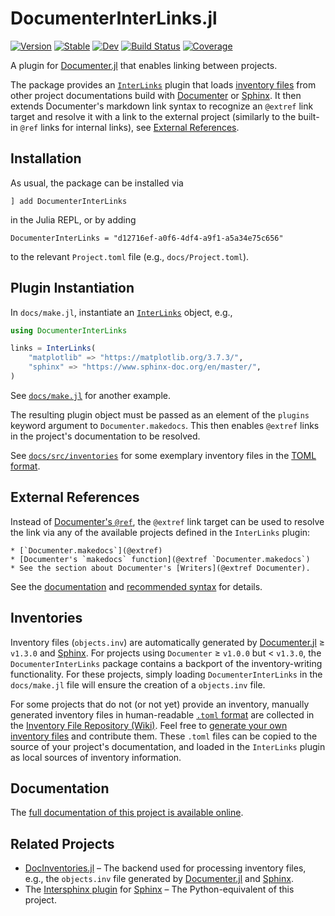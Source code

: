 # DocumenterInterLinks.jl

[![Version](https://juliahub.com/docs/DocumenterInterLinks/version.svg)](https://juliahub.com/ui/Packages/General/DocumenterInterLinks)
[![Stable](https://img.shields.io/badge/docs-stable-blue.svg)](https://juliadocs.org/DocumenterInterLinks.jl/)
[![Dev](https://img.shields.io/badge/docs-dev-blue.svg)](https://juliadocs.org/DocumenterInterLinks.jl/dev)
[![Build Status](https://github.com/JuliaDocs/DocumenterInterLinks.jl/workflows/CI/badge.svg)](https://github.com/JuliaDocs/DocumenterInterLinks.jl/actions)
[![Coverage](https://codecov.io/gh/JuliaDocs/DocumenterInterLinks.jl/branch/master/graph/badge.svg)](https://codecov.io/gh/JuliaDocs/DocumenterInterLinks.jl)

A plugin for [Documenter.jl](https://documenter.juliadocs.org/) that enables linking between projects.

The package provides an [`InterLinks`](https://juliadocs.org/DocumenterInterLinks.jl/stable/internals/#DocumenterInterLinks.InterLinks) plugin that loads [inventory files](#inventories) from other project documentations build with [Documenter](https://documenter.juliadocs.org/) or [Sphinx](https://www.sphinx-doc.org/en/master/). It then extends Documenter's markdown link syntax to recognize an `@extref` link target and resolve it with a link to the external project (similarly to the built-in `@ref` links for internal links), see [External References](#external-references).


## Installation

As usual, the package can be installed via

```
] add DocumenterInterLinks
```

in the Julia REPL, or by adding

```
DocumenterInterLinks = "d12716ef-a0f6-4df4-a9f1-a5a34e75c656"
```

to the relevant `Project.toml` file (e.g., `docs/Project.toml`).


## Plugin Instantiation

In `docs/make.jl`, instantiate an [`InterLinks`](https://juliadocs.org/DocumenterInterLinks.jl/stable/internals/#DocumenterInterLinks.InterLinks) object, e.g.,

```julia
using DocumenterInterLinks

links = InterLinks(
    "matplotlib" => "https://matplotlib.org/3.7.3/",
    "sphinx" => "https://www.sphinx-doc.org/en/master/",
)
```

See [`docs/make.jl`](https://github.com/JuliaDocs/DocumenterInterLinks.jl/blob/master/docs/make.jl#L11) for another example.

The resulting plugin object must be passed as an element of the `plugins` keyword argument to `Documenter.makedocs`. This then enables `@extref` links in the project's documentation to be resolved.

See [`docs/src/inventories`](https://github.com/JuliaDocs/DocumenterInterLinks.jl/tree/master/docs/src/inventories) for some exemplary inventory files in the [TOML format](https://juliadocs.org/DocInventories.jl/stable/formats/#TOML-Format).


## External References

Instead of [Documenter's `@ref`](https://documenter.juliadocs.org/stable/man/syntax/#@ref-link), the `@extref` link target can be used to resolve the link via any of the available projects defined in the `InterLinks` plugin:

```
* [`Documenter.makedocs`](@extref)
* [Documenter's `makedocs` function](@extref `Documenter.makedocs`)
* See the section about Documenter's [Writers](@extref Documenter).
```

See the [documentation](https://juliadocs.org/DocumenterInterLinks.jl/dev/#Using-External-References) and [recommended syntax](https://juliadocs.org/DocumenterInterLinks.jl/dev/syntax/#Recommended-Syntax) for details.


## Inventories

Inventory files (`objects.inv`) are automatically generated by [Documenter.jl](https://documenter.juliadocs.org/stable/) ≥ `v1.3.0` and [Sphinx](https://www.sphinx-doc.org/en/master/). For projects using `Documenter` ≥ `v1.0.0`  but < `v1.3.0`, the `DocumenterInterLinks` package contains a backport of the inventory-writing functionality. For these projects, simply loading `DocumenterInterLinks` in the `docs/make.jl` file will ensure the creation of a `objects.inv` file.

For some projects that do not (or not yet) provide an inventory, manually generated inventory files in human-readable [`.toml` format](https://juliadocs.org/DocInventories.jl/stable/formats/#TOML-Format) are collected in the [Inventory File Repository (Wiki)](https://github.com/JuliaDocs/DocumenterInterLinks.jl/wiki/Inventory-File-Repository). Feel free to [generate your own inventory files](http://juliadocs.org/DocumenterInterLinks.jl/stable/howtos/#howto-manual-inventory) and contribute them. These `.toml` files can be copied to the source of your project's documentation, and loaded in the `InterLinks` plugin as local sources of inventory information.


## Documentation

The [full documentation of this project is available online](https://juliadocs.org/DocumenterInterLinks.jl/dev/).


## Related Projects

* [DocInventories.jl](http://juliadocs.org/DocInventories.jl/stable/) – The backend used for processing inventory files, e.g., the `objects.inv` file generated by [Documenter.jl](https://documenter.juliadocs.org/stable/) and [Sphinx](https://www.sphinx-doc.org/en/master/).
* The [Intersphinx plugin](https://www.sphinx-doc.org/en/master/usage/extensions/intersphinx.html) for [Sphinx](https://www.sphinx-doc.org/en/master/) – The Python-equivalent of this project.
